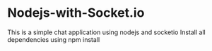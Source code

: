 # Nodejs-with-Socket.io
This is a simple chat application using nodejs and socketio
Install all dependencies using
npm install
